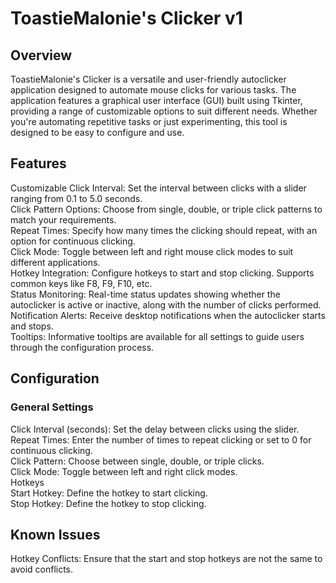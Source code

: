 # ToastieMalonie's Clicker v1
## Overview
ToastieMalonie's Clicker is a versatile and user-friendly autoclicker application designed to automate mouse clicks for various tasks. The application features a graphical user interface (GUI) built using Tkinter, providing a range of customizable options to suit different needs. Whether you're automating repetitive tasks or just experimenting, this tool is designed to be easy to configure and use.

## Features
Customizable Click Interval: Set the interval between clicks with a slider ranging from 0.1 to 5.0 seconds.  
Click Pattern Options: Choose from single, double, or triple click patterns to match your requirements.  
Repeat Times: Specify how many times the clicking should repeat, with an option for continuous clicking.  
Click Mode: Toggle between left and right mouse click modes to suit different applications.  
Hotkey Integration: Configure hotkeys to start and stop clicking. Supports common keys like F8, F9, F10, etc.  
Status Monitoring: Real-time status updates showing whether the autoclicker is active or inactive, along with the number of clicks performed.  
Notification Alerts: Receive desktop notifications when the autoclicker starts and stops.  
Tooltips: Informative tooltips are available for all settings to guide users through the configuration process.   


## Configuration
### General Settings
Click Interval (seconds): Set the delay between clicks using the slider.  
Repeat Times: Enter the number of times to repeat clicking or set to 0 for continuous clicking.  
Click Pattern: Choose between single, double, or triple clicks.  
Click Mode: Toggle between left and right click modes.  
Hotkeys  
Start Hotkey: Define the hotkey to start clicking.  
Stop Hotkey: Define the hotkey to stop clicking.  

## Known Issues
Hotkey Conflicts: Ensure that the start and stop hotkeys are not the same to avoid conflicts.
